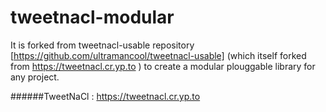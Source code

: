 # tweetnacl-modular
It is forked from tweetnacl-usable repository [https://github.com/ultramancool/tweetnacl-usable] (which itself forked from https://tweetnacl.cr.yp.to ) to create a modular plouggable library for any project. 

######TweetNaCl : https://tweetnacl.cr.yp.to
